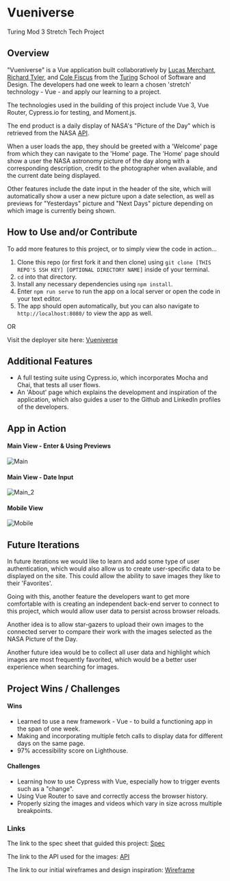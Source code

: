 # Vueniverse
Turing Mod 3 Stretch Tech Project

## Overview

"Vueniverse" is a Vue application built collaboratively by [Lucas Merchant](https://github.com/lbmerchant93), [Richard Tyler](https://github.com/richardltyler/), and [Cole Fiscus](https://github.com/colefiscus) from the [Turing](turing.io) School of Software and Design. The developers had one week to learn a chosen 'stretch' technology - Vue - and apply our learning to a project.

The technologies used in the building of this project include Vue 3, Vue Router, Cypress.io for testing, and Moment.js.

The end product is a daily display of NASA's "Picture of the Day" which is retrieved from the NASA [API](https://api.nasa.gov/index.html).

When a user loads the app, they should be greeted with a 'Welcome' page from which they can navigate to the 'Home' page. The 'Home' page should show a user the NASA astronomy picture of the day along with a corresponding description, credit to the photographer when available, and the current date being displayed.

Other features include the date input in the header of the site, which will automatically show a user a new picture upon a date selection, as well as previews for "Yesterdays" picture and "Next Days" picture depending on which image is currently being shown.

## How to Use and/or Contribute

To add more features to this project, or to simply view the code in action...

1. Clone this repo (or first fork it and then clone) using `git clone [THIS REPO'S SSH KEY] [OPTIONAL DIRECTORY NAME]` inside of your terminal.  
2. `cd` into that directory.  
3. Install any necessary dependencies using `npm install`.
4. Enter `npm run serve` to run the app on a local server or open the code in your text editor.  
5. The app should open automatically, but you can also navigate to `http://localhost:8080/` to view the app as well.

OR

Visit the deployer site here: 
[Vueniverse](https://vueniverse.vercel.app/)

## Additional Features

- A full testing suite using Cypress.io, which incorporates Mocha and Chai, that tests all user flows.
- An 'About' page which explains the development and inspiration of the application, which also guides a user to the Github and LinkedIn profiles of the developers.

## App in Action
#### Main View - Enter & Using Previews

![Main](https://media.giphy.com/media/7ylap1XaKZMYn0z2aa/giphy.gif)

#### Main View - Date Input

![Main_2](https://media.giphy.com/media/I6F3771FMeSiDvrMyv/giphy.gif)

#### Mobile View

![Mobile](https://media.giphy.com/media/a7cwjgeq5oSipUh08V/giphy.gif)
   
## Future Iterations

In future iterations we would like to learn and add some type of user authentication, which would also allow us to create user-specific data to be displayed on the site. This could allow the ability to save images they like to their 'Favorites'.

Going with this, another feature the developers want to get more comfortable with is creating an independent back-end server to connect to this project, which would allow user data to persist across browser reloads.

Another idea is to allow star-gazers to upload their own images to the connected server to compare their work with the images selected as the NASA Picture of the Day.

Another future idea would be to collect all user data and highlight which images are most frequently favorited, which would be a better user experience when searching for images.

## Project Wins / Challenges

#### Wins

- Learned to use a new framework - Vue - to build a functioning app in the span of one week.
- Making and incorporating multiple fetch calls to display data for different days on the same page.
- 97% accessibility score on Lighthouse.

#### Challenges

- Learning how to use Cypress with Vue, especially how to trigger events such as a "change".
- Using Vue Router to save and correctly access the browser history.
- Properly sizing the images and videos which vary in size across multiple breakpoints.

### Links
The link to the spec sheet that guided this project: [Spec](https://frontend.turing.io/projects/module-3/stretch.html)

The link to the API used for the images: [API](https://api.nasa.gov/index.html)

The link to our initial wireframes and design inspiration: [Wireframe](https://miro.com/app/board/o9J_lSjcR6o=/)
